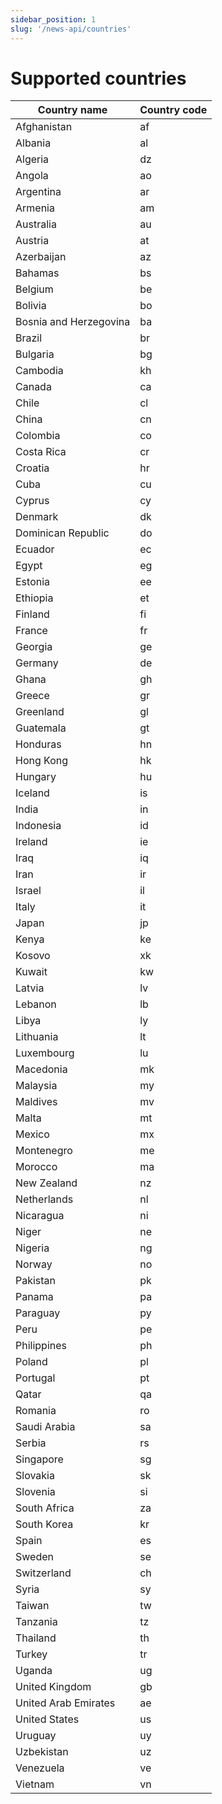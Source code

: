 ```yaml
---
sidebar_position: 1
slug: '/news-api/countries'
---
```


# Supported countries

| Country name            | Country code |
|-------------------------|--------------|
| Afghanistan             | af           |
| Albania                 | al           |
| Algeria                 | dz           |
| Angola                  | ao           |
| Argentina               | ar           |
| Armenia                 | am           |
| Australia               | au           |
| Austria                 | at           |
| Azerbaijan              | az           |
| Bahamas                 | bs           |
| Belgium                 | be           |
| Bolivia                 | bo           |
| Bosnia and Herzegovina  | ba           |
| Brazil                  | br           |
| Bulgaria                | bg           |
| Cambodia                | kh           |
| Canada                  | ca           |
| Chile                   | cl           |
| China                   | cn           |
| Colombia                | co           |
| Costa Rica              | cr           |
| Croatia                 | hr           |
| Cuba                    | cu           |
| Cyprus                  | cy           |
| Denmark                 | dk           |
| Dominican Republic      | do           |
| Ecuador                 | ec           |
| Egypt                   | eg           |
| Estonia                 | ee           |
| Ethiopia                | et           |
| Finland                 | fi           |
| France                  | fr           |
| Georgia                 | ge           |
| Germany                 | de           |
| Ghana                   | gh           |
| Greece                  | gr           |
| Greenland               | gl           |
| Guatemala               | gt           |
| Honduras                | hn           |
| Hong Kong               | hk           |
| Hungary                 | hu           |
| Iceland                 | is           |
| India                   | in           |
| Indonesia               | id           |
| Ireland                 | ie           |
| Iraq                    | iq           |
| Iran                    | ir           |
| Israel                  | il           |
| Italy                   | it           |
| Japan                   | jp           |
| Kenya                   | ke           |
| Kosovo                  | xk           |
| Kuwait                  | kw           |
| Latvia                  | lv           |
| Lebanon                 | lb           |
| Libya                   | ly           |
| Lithuania               | lt           |
| Luxembourg              | lu           |
| Macedonia               | mk           |
| Malaysia                | my           |
| Maldives                | mv           |
| Malta                   | mt           |
| Mexico                  | mx           |
| Montenegro              | me           |
| Morocco                 | ma           |
| New Zealand             | nz           |
| Netherlands             | nl           |
| Nicaragua               | ni           |
| Niger                   | ne           |
| Nigeria                 | ng           |
| Norway                  | no           |
| Pakistan                | pk           |
| Panama                  | pa           |
| Paraguay                | py           |
| Peru                    | pe           |
| Philippines             | ph           |
| Poland                  | pl           |
| Portugal                | pt           |
| Qatar                   | qa           |
| Romania                 | ro           |
| Saudi Arabia            | sa           |
| Serbia                  | rs           |
| Singapore               | sg           |
| Slovakia                | sk           |
| Slovenia                | si           |
| South Africa            | za           |
| South Korea             | kr           |
| Spain                   | es           |
| Sweden                  | se           |
| Switzerland             | ch           |
| Syria                   | sy           |
| Taiwan                  | tw           |
| Tanzania                | tz           |
| Thailand                | th           |
| Turkey                  | tr           |
| Uganda                  | ug           |
| United Kingdom          | gb           |
| United Arab Emirates    | ae           |
| United States           | us           |
| Uruguay                 | uy           |
| Uzbekistan              | uz           |
| Venezuela               | ve           |
| Vietnam                 | vn           |
